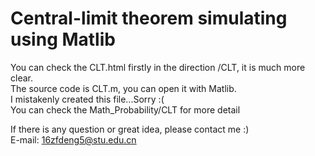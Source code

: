 # Central-limit theorem simulating using Matlib

You can check the CLT.html firstly in the direction /CLT, it is much more clear.  
The source code is CLT.m, you can open it with Matlib.  
I mistakenly created this file...Sorry :(  
You can check the Math_Probability/CLT for more detail  
  
If there is any question or great idea, please contact me :)  
E-mail: 16zfdeng5@stu.edu.cn
